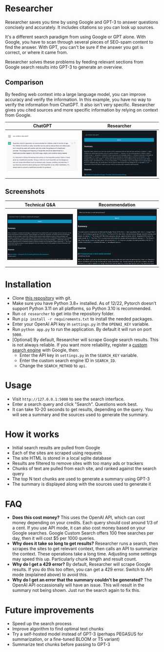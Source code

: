 # Researcher

Researcher saves you time by using Google and GPT-3 to answer questions concisely and accurately.  It includes citations so you can look up sources.

It's a different search paradigm from using Google or GPT alone.  With Google, you have to scan through several pieces of SEO-spam content to find the answer.  With GPT, you can't be sure if the answer you got is correct, or where it came from.

Researcher solves these problems by feeding relevant sections from Google search results into GPT-3 to generate an overview.

## Comparison

By feeding web context into a large language model, you can improve accuracy and verify the information.  In this example, you have no way to verify the information from ChatGPT.  It also isn't very specific.  Researcher gives you cited sources and more specific information by relying on context from Google.

| ChatGPT                         | Researcher                      |
|---------------------------------|---------------------------------|
| ![Search 3](images/chatgpt.png) | ![Search 3](images/screen3.png) |

## Screenshots

| Technical Q&A                   | Recommendation                  |
|---------------------------------|---------------------------------|
| ![Search 1](images/screen1.png) | ![Search 2](images/screen2.png) |

# Installation

* Clone [this repository](https://github.com/VikParuchuri/snip_search) with git.
* Make sure you have Python 3.8+ installed.  As of 12/22, Pytorch doesn't support Python 3.11 on all platforms, so Python 3.10 is recommended.
* Run `cd researcher` to get into the repository folder.
* Run `pip install -r requirements.txt` to install the needed packages.
* Enter your OpenAI API key in `settings.py` in the `OPENAI_KEY` variable.
* Run `python app.py` to run the application.  By default it will run on port `5000`.
* [Optional] By default, Researcher will scrape Google search results.  This is not always reliable.  If you want more reliability, register a [custom search engine](https://developers.google.com/custom-search/) with Google, then:
  * Enter the API key in `settings.py` in the `SEARCH_KEY` variable.  
  * Enter the custom search engine ID in `SEARCH_ID`.
  * Change the `SEARCH_METHOD` to `api`.

# Usage

* Visit `http://127.0.0.1:5000` to see the search interface.
* Enter a search query and click "Search".  Questions work best.
* It can take 10-20 seconds to get results, depending on the query.  You will see a summary and the sources used to generate the summary.

# How it works

* Initial search results are pulled from Google
* Each of the sites are scraped using requests
* The site HTML is stored in a local sqlite database
* Results are filtered to remove sites with too many ads or trackers
* Chunks of text are pulled from each site, and ranked against the search query
* The top N text chunks are used to generate a summary using GPT-3
* The summary is displayed along with the sources used to generate it

# FAQ

* **Does this cost money?** This uses the OpenAI API, which can cost money depending on your credits.  Each query should cost around 1/3 of a cent.  If you use API mode, it can also cost money based on your Google searches.  Google Custom Search offers 100 free searches per day, then it will cost $5 per 1000 queries.
* **Why does it take so long to get results?**  Researcher runs a search, then scrapes the sites to get relevant context, then  calls an API to summarize the context.  These operations take a long time.  Adjusting some settings may speed this up.  Particularly chunk length and result count.
* **Why do I get a 429 error?** By default, Researcher will scrape Google results.  If you do this too often, you can get a 429 error.  Switch to API mode (explained above) to avoid this.
* **Why do I get an error that the summary couldn't be generated?** The OpenAI API occassionally will have an issue.  This will result in the summary not being shown.  Just run the search again to fix this.

# Future improvements

* Speed up the search process
* Improve algorithm to find optimal text chunks
* Try a self-hosted model instead of GPT-3 (perhaps PEGASUS for summarization, or a fine-tuned BLOOM or T5 variant)
* Summarize text chunks before passing to GPT-3